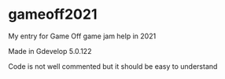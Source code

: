# gameoff2021
My entry for Game Off game jam help in 2021

Made in Gdevelop 5.0.122

Code is not well commented but it should be easy to understand
